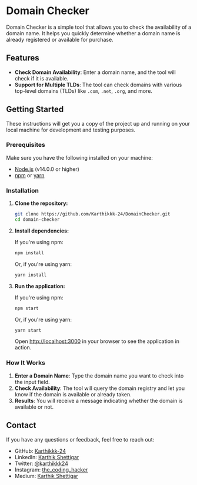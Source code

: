 # Domain Checker

Domain Checker is a simple tool that allows you to check the availability of a domain name. It helps you quickly determine whether a domain name is already registered or available for purchase.

## Features

- **Check Domain Availability**: Enter a domain name, and the tool will check if it is available.
- **Support for Multiple TLDs**: The tool can check domains with various top-level domains (TLDs) like `.com`, `.net`, `.org`, and more.

## Getting Started

These instructions will get you a copy of the project up and running on your local machine for development and testing purposes.

### Prerequisites

Make sure you have the following installed on your machine:

- [Node.js](https://nodejs.org/) (v14.0.0 or higher)
- [npm](https://www.npmjs.com/) or [yarn](https://yarnpkg.com/)

### Installation

1. **Clone the repository:**

    ```bash
    git clone https://github.com/Karthikkk-24/DomainChecker.git
    cd domain-checker
    ```

2. **Install dependencies:**

    If you're using npm:

    ```bash
    npm install
    ```

    Or, if you're using yarn:

    ```bash
    yarn install
    ```

3. **Run the application:**

    If you're using npm:

    ```bash
    npm start
    ```

    Or, if you're using yarn:

    ```bash
    yarn start
    ```

    Open [http://localhost:3000](http://localhost:3000) in your browser to see the application in action.

### How It Works

1. **Enter a Domain Name**: Type the domain name you want to check into the input field.
2. **Check Availability**: The tool will query the domain registry and let you know if the domain is available or already taken.
3. **Results**: You will receive a message indicating whether the domain is available or not.

## Contact

If you have any questions or feedback, feel free to reach out:

- GitHub: [Karthikkk-24](https://github.com/Karthikkk-24)
- LinkedIn: [Karthik Shettigar](https://www.linkedin.com/in/kks24)
- Twitter: [@karthikkk24](https://twitter.com/karthikkk24)
- Instagram: [the_coding_hacker](https://www.instagram.com/the_coding_hacker/)
- Medium: [Karthik Shettigar](https://medium.com/@karthikkk)
